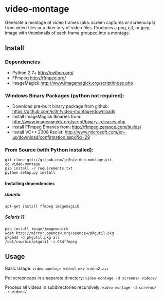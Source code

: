 video-montage
=============

Generate a montage of video frames (aka. screen captures or screencaps) from video files or a directory of video files. Produces a png, gif, or jpeg image with thumbnails of each frame grouped into a montage.

## Install

### Dependencies

- Python 2.7+ http://python.org/
- FFmpeg http://ffmpeg.org/
- ImageMagick http://www.imagemagick.org/script/index.php

### Windows Binary Packages (python not required):

- Download pre-built binary package from github: https://github.com/jc0n/video-montage/downloads
- Install ImageMagick Binaries from: http://www.imagemagick.org/script/binary-releases.php
- Install FFmpeg Binaries from: http://ffmpeg.zeranoe.com/builds/
- Install VC++ 2008 Redist: http://www.microsoft.com/en-us/download/confirmation.aspx?id=29

### From Source (with Python installed):

```
git clone git://github.com/jc0n/video-montage.git
cd video-montage
pip install -r requirements.txt
python setup.py install
```

#### Installing dependencies

##### Ubuntu
```
apt-get install ffmpeg imagemagick
```

##### Solaris 11
```
pkg install image/imagemagick
wget http://mirror.opencsw.org/opencsw/pkgutil.pkg
pkgadd -d pkgutil.pkg all
/opt/csw/bin/pkgutil -i CSWffmpeg
```



## Usage

Basic Usage:
`video-montage video1.mkv video2.avi`

Put screencaps in a separate directory:
`video-montage -d screens/ videos/`

Process all videos in subdirectories recursively:
`video-montage -d screens/ -r videos/`

